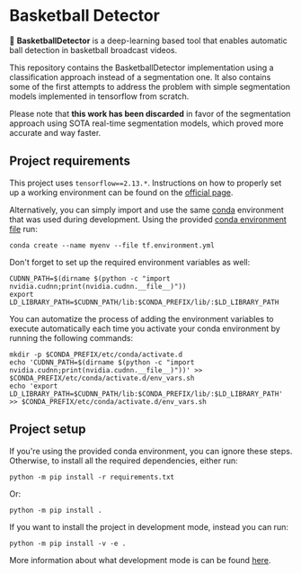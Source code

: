 # Basketball Detector

:basketball: **BasketballDetector** is a deep-learning based tool
that enables automatic ball detection in basketball broadcast videos.

This repository contains the BasketballDetector implementation using a
classification approach instead of a segmentation one.
It also contains some of the first attempts to address the problem
with simple segmentation models implemented in tensorflow from scratch.

Please note that **this work has been discarded** in favor of the
segmentation approach using SOTA real-time segmentation models, which
proved more accurate and way faster.

## Project requirements

This project uses `tensorflow==2.13.*`. Instructions on how to properly set up
a working environment can be found on the
[official page](https://www.tensorflow.org/install/pip).

Alternatively, you can simply import and use the same 
[conda](https://docs.conda.io/projects/conda/en/latest/index.html)
environment that was used during development.
Using the provided [conda environment file](conda/tf-environment.yml) run:
```shell
conda create --name myenv --file tf.environment.yml
```
Don't forget to set up the required environment variables as well:
```shell
CUDNN_PATH=$(dirname $(python -c "import nvidia.cudnn;print(nvidia.cudnn.__file__)"))
export LD_LIBRARY_PATH=$CUDNN_PATH/lib:$CONDA_PREFIX/lib/:$LD_LIBRARY_PATH
```

You can automatize the process of adding the environment variables
to execute automatically each time you activate your
conda environment by running the following commands:
```shell
mkdir -p $CONDA_PREFIX/etc/conda/activate.d
echo 'CUDNN_PATH=$(dirname $(python -c "import nvidia.cudnn;print(nvidia.cudnn.__file__)"))' >> $CONDA_PREFIX/etc/conda/activate.d/env_vars.sh
echo 'export LD_LIBRARY_PATH=$CUDNN_PATH/lib:$CONDA_PREFIX/lib/:$LD_LIBRARY_PATH' >> $CONDA_PREFIX/etc/conda/activate.d/env_vars.sh
```

## Project setup

If you're using the provided conda environment, you can ignore these steps.
Otherwise, to install all the required dependencies, either run:
```shell
python -m pip install -r requirements.txt
```
Or:
```shell
python -m pip install .
```

If you want to install the project in development mode, instead you can run:
```shell
python -m pip install -v -e .
```

More information about what development mode is can be found
[here](https://setuptools.pypa.io/en/latest/userguide/development_mode.html).
